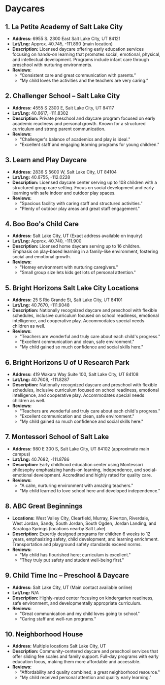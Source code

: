 # Daycares

## 1. La Petite Academy of Salt Lake City

- **Address:** 6955 S. 2300 East Salt Lake City, UT 84121
- **Lat/Lng:** Approx. 40.745, -111.890 (main location)
- **Description:** Licensed daycare offering early education services focusing on hands-on learning that promotes social, emotional, physical, and intellectual development. Programs include infant care through preschool with nurturing environments.
- **Reviews:**
    - “Consistent care and great communication with parents.”
    - “My child loves the activities and the teachers are very caring.”

## 2. Challenger School – Salt Lake City

- **Address:** 4555 S 2300 E, Salt Lake City, UT 84117
- **Lat/Lng:** 40.6617, -111.8302
- **Description:** Private preschool and daycare program focused on early academic readiness and personal growth. Known for a structured curriculum and strong parent communication.
- **Reviews:**
    - "Challenger's balance of academics and play is ideal."
    - "Excellent staff and engaging learning programs for young children."

## 3. Learn and Play Daycare

- **Address:** 2836 S 5600 W, Salt Lake City, UT 84104
- **Lat/Lng:** 40.6755, -112.0228
- **Description:** Licensed daycare center serving up to 108 children with a structured group care setting. Focus on social development and early learning with safe indoor and outdoor play spaces.
- **Reviews:**
    - "Spacious facility with caring staff and structured activities."
    - "Plenty of outdoor play areas and great staff engagement."

## 4. Boo Boo's Child Care

- **Address:** Salt Lake City, UT (Exact address available on inquiry)
- **Lat/Lng:** Approx. 40.740, -111.900
- **Description:** Licensed home daycare serving up to 16 children. Emphasis on play-based learning in a family-like environment, fostering social and emotional growth.
- **Reviews:**
    - "Homey environment with nurturing caregivers."
    - "Small group size lets kids get lots of personal attention."

## 5. Bright Horizons Salt Lake City Locations

- **Address:** 25 S Rio Grande St, Salt Lake City, UT 84101
- **Lat/Lng:** 40.7670, -111.9048
- **Description:** Nationally recognized daycare and preschool with flexible schedules, inclusive curriculum focused on school readiness, emotional intelligence, and cooperative play. Accommodates special needs children as well.
- **Reviews:**
    - "Teachers are wonderful and truly care about each child's progress."
    - "Excellent communication and clean, safe environment."
    - "My child gained so much confidence and social skills here."

## 6. Bright Horizons U of U Research Park

- **Address:** 419 Wakara Way Suite 100, Salt Lake City, UT 84108
- **Lat/Lng:** 40.7608, -111.8287
- **Description:** Nationally recognized daycare and preschool with flexible schedules, inclusive curriculum focused on school readiness, emotional intelligence, and cooperative play. Accommodates special needs children as well.
- **Reviews:**
    - "Teachers are wonderful and truly care about each child's progress."
    - "Excellent communication and clean, safe environment."
    - "My child gained so much confidence and social skills here."

## 7. Montessori School of Salt Lake

- **Address:** 980 E 300 S, Salt Lake City, UT 84102 (approximate main campus)
- **Lat/Lng:** 40.7682, -111.8786
- **Description:** Early childhood education center using Montessori philosophy emphasizing hands-on learning, independence, and social-emotional development. Accredited and highly rated for quality care.
- **Reviews:**
    - "A calm, nurturing environment with amazing teachers."
    - "My child learned to love school here and developed independence."

## 8. ABC Great Beginnings

- **Locations:** West Valley City, Clearfield, Murray, Riverton, Riverdale, West Jordan, Sandy, South Jordan, South Ogden, Jordan Landing, and Saratoga Springs (locations nearby Salt Lake)
- **Description:** Expertly designed programs for children 6 weeks to 12 years, emphasizing safety, child development, and learning enrichment. Transportation and playground safety standards exceed norms.
- **Reviews:**
    - "My child has flourished here; curriculum is excellent."
    - "They truly put safety and student well-being first."

## 9. Child Time Inc – Preschool & Daycare

- **Address:** Salt Lake City, UT (Main contact available online)
- **Lat/Lng:** N/A
- **Description:** Highly-rated center focusing on kindergarten readiness, safe environment, and developmentally appropriate curriculum.
- **Reviews:**
    - "Great communication and my child loves going to school."
    - "Caring staff and well-run programs."

## 10. Neighborhood House

- **Address:** Multiple locations Salt Lake City, UT
- **Description:** Community-centered daycare and preschool services that offer sliding fee scales and family support. Full-day programs with early education focus, making them more affordable and accessible.
- **Reviews:**
    - "Affordability and quality combined; a great neighborhood resource."
    - "My child received personal attention and quality early learning."
